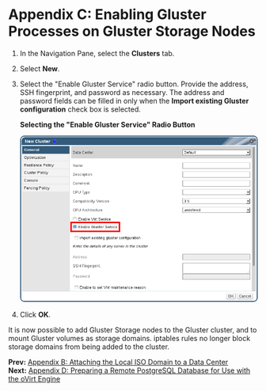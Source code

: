 # Appendix C: Enabling Gluster Processes on Gluster Storage Nodes

1. In the Navigation Pane, select the **Clusters** tab.

2. Select **New**.

3. Select the "Enable Gluster Service" radio button. Provide the address, SSH fingerprint, and password as necessary. The address and password fields can be filled in only when the **Import existing Gluster configuration** check box is selected.

    **Selecting the "Enable Gluster Service" Radio Button**

    ![Description](images/6560.png)

4. Click **OK**.

It is now possible to add Gluster Storage nodes to the Gluster cluster, and to mount Gluster volumes as storage domains. iptables rules no longer block storage domains from being added to the cluster.

**Prev:** [Appendix B: Attaching the Local ISO Domain to a Data Center](appe-Attaching_the_Local_ISO_Domain_to_a_Data_Center) <br>
**Next:** [Appendix D: Preparing a Remote PostgreSQL Database for Use with the oVirt Engine](appe-Preparing_a_Remote_PostgreSQL_Database_for_Use_with_the_oVirt_Engine)
